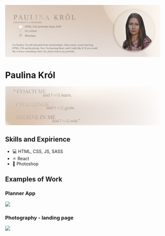 ![I am GitHub Readme Generator's creator](https://github.com/paukrol/paukrol/blob/main/banner_git.jpg)


# Paulina Król
<img src="https://github.com/paukrol/paukrol/blob/main/banner-git-about.jpg">

## Skills and Expirience 
* 💻 HTML, CSS, JS, SASS
* ⚛ React
* 📱 Photoshop

## Examples of Work
### Planner App
<a href="https://planner-pauprenses.netlify.app"><img src="https://github.com/paukrol/paukrol/blob/main/planner-app-gif-high.gif" width="500"></a>
### Photography - landing page
<a href="https://photography-pauprenses.netlify.app/"><img src="https://github.com/paukrol/paukrol/blob/main/photography-gif.gif" width="500"></a>
